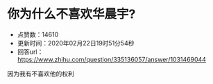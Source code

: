 # 你为什么不喜欢华晨宇?
- 点赞数：14610
- 更新时间：2020年02月22日19时51分54秒
- 回答url：https://www.zhihu.com/question/335136057/answer/1031469044
<body>
 <p data-pid="s3i4RZhI">因为我有不喜欢他的权利</p>
</body>
